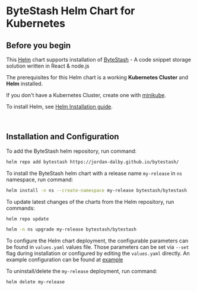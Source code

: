 # ByteStash Helm Chart for Kubernetes

## Before you begin

This [Helm](https://github.com/kubernetes/helm) chart supports installation of [ByteStash](https://github.com/jordan-dalby/ByteStash) - A code snippet storage solution written in React & node.js

The prerequisites for this Helm chart is a working **Kubernetes Cluster** and **Helm** installed.

If you don't have a Kubernetes Cluster, create one with [minikube](https://minikube.sigs.k8s.io/docs/start/).

To install Helm, see [Helm Installation guide](https://helm.sh/docs/intro/install/).

<br>

## Installation and Configuration

To add the ByteStash helm repository, run command:

```bash
helm repo add bytestash https://jordan-dalby.github.io/bytestash/
```

To install the ByteStash helm chart with a release name `my-release` in `ns` namespace, run command:

```bash
helm install -n ns --create-namespace my-release bytestash/bytestash
```

To update latest changes of the charts from the Helm repository, run commands:

```bash
helm repo update

helm -n ns upgrade my-release bytestash/bytestash

```

To configure the Helm chart deployment, the configurable parameters can be found in `values.yaml` values file. Those parameters can be set via `--set` flag during installation or configured by editing the `values.yaml` directly. An example configuration can be found at [example](./.example.yaml)

To uninstall/delete the `my-release` deployment, run command:

```bash
helm delete my-release
```
